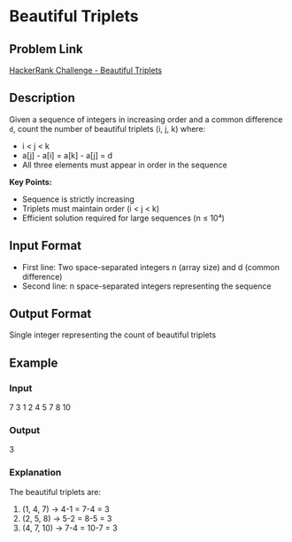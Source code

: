 # Beautiful Triplets

## Problem Link
[HackerRank Challenge - Beautiful Triplets](https://www.hackerrank.com/contests/mountblue-technologies/challenges/beautiful-triplets)

## Description
Given a sequence of integers in increasing order and a common difference `d`, count the number of beautiful triplets (i, j, k) where:
- i < j < k
- a[j] - a[i] = a[k] - a[j] = d
- All three elements must appear in order in the sequence

**Key Points:**
- Sequence is strictly increasing
- Triplets must maintain order (i < j < k)
- Efficient solution required for large sequences (n ≤ 10⁴)

## Input Format
- First line: Two space-separated integers n (array size) and d (common difference)
- Second line: n space-separated integers representing the sequence

## Output Format
Single integer representing the count of beautiful triplets

## Example
### Input
7 3
1 2 4 5 7 8 10


### Output
3

### Explanation
The beautiful triplets are:
1. (1, 4, 7) → 4-1 = 7-4 = 3
2. (2, 5, 8) → 5-2 = 8-5 = 3
3. (4, 7, 10) → 7-4 = 10-7 = 3
